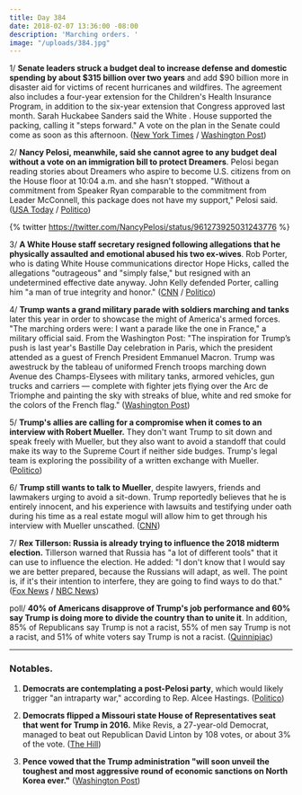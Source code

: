 ```yaml
---
title: Day 384
date: 2018-02-07 13:36:00 -08:00
description: 'Marching orders. '
image: "/uploads/384.jpg"
---
```


1/ **Senate leaders struck a budget deal to increase defense and domestic spending by about $315 billion over two years** and add $90 billion more in disaster aid for victims of recent hurricanes and wildfires. The agreement also includes a four-year extension for the Children's Health Insurance Program, in addition to the six-year extension that Congress approved last month. Sarah Huckabee Sanders said the White . House supported the packing, calling it "steps forward." A vote on the plan in the Senate could come as soon as this afternoon. ([New York Times](https://www.nytimes.com/2018/02/07/us/politics/budget-deal-trump.html) / [Washington Post](https://www.washingtonpost.com/business/economy/spending-deal-in-jeopardy-as-pelosi-issues-last-minute-demand-on-immigration/2018/02/07/a07e4e68-0c1b-11e8-8890-372e2047c935_story.html))

2/ **Nancy Pelosi, meanwhile, said she cannot agree to any budget deal without a vote on an immigration bill to protect Dreamers**. Pelosi began reading stories about Dreamers who aspire to become U.S. citizens from on the House floor at 10:04 a.m. and she hasn't stopped. "Without a commitment from Speaker Ryan comparable to the commitment from Leader McConnell, this package does not have my support," Pelosi said.  ([USA Today](https://www.usatoday.com/story/news/politics/onpolitics/2018/02/07/nancy-pelosi-spends-three-hours-reading-dreamer-stories-house-floor/315717002/) / [Politico](https://www.politico.com/story/2018/02/07/government-shutdown-senate-budget-deal-395984))

{% twitter https://twitter.com/NancyPelosi/status/961273925031243776 %}

3/ **A White House staff secretary resigned following allegations that he physically assaulted and emotional abused his two ex-wives**. Rob Porter, who is dating White House communications director Hope Hicks, called the allegations "outrageous" and "simply false," but resigned with an undetermined effective date anyway. John Kelly defended Porter, calling him "a man of true integrity and honor." ([CNN](https://www.cnn.com/2018/02/07/politics/rob-porter-white-house-resignation/index.html) / [Politico](https://www.politico.com/story/2018/02/07/white-house-aide-rob-porter-resigns-after-allegations-from-ex-wives-397407))

4/ **Trump wants a grand military parade with soldiers marching and tanks** later this year in order to showcase the might of America's armed forces. "The marching orders were: I want a parade like the one in France," a military official said. From the Washington Post: "The inspiration for Trump’s push is last year's Bastille Day celebration in Paris, which the president attended as a guest of French President Emmanuel Macron. Trump was awestruck by the tableau of uniformed French troops marching down Avenue des Champs-Elysees with military tanks, armored vehicles, gun trucks and carriers — complete with fighter jets flying over the Arc de Triomphe and painting the sky with streaks of blue, white and red smoke for the colors of the French flag." ([Washington Post](https://www.washingtonpost.com/politics/trumps-marching-orders-to-the-pentagon-plan-a-grand-military-parade/2018/02/06/9e19ca88-0b55-11e8-8b0d-891602206fb7_story.html))

5/ **Trump's allies are calling for a compromise when it comes to an interview with Robert Mueller.** They don't want Trump to sit down and speak freely with Mueller, but they also want to avoid a standoff that could make its way to the Supreme Court if neither side budges. Trump's legal team is exploring the possibility of a written exchange with Mueller. ([Politico](https://www.politico.com/story/2018/02/07/trump-mueller-russia-probe-395958))

6/ **Trump still wants to talk to Mueller**, despite lawyers, friends and lawmakers urging to avoid a sit-down. Trump reportedly believes that he is entirely innocent, and his experience with lawsuits and testifying under oath during his time as a real estate mogul will allow him to get through his interview with Mueller unscathed. ([CNN](https://www.cnn.com/2018/02/06/politics/trump-mueller-interview/index.html))

7/ **Rex Tillerson: Russia is already trying to influence the 2018 midterm election.** Tillerson warned that Russia has "a lot of different tools" that it can use to influence the election. He added: "I don't know that I would say we are better prepared, because the Russians will adapt, as well. The point is, if it's their intention to interfere, they are going to find ways to do that." ([Fox News](http://www.foxnews.com/politics/2018/02/06/russians-already-meddling-in-us-midterms-tillerson-says.html) / [NBC News](https://www.nbcnews.com/news/us-news/tillerson-warns-u-s-not-better-prepared-new-russian-election-n845396))

poll/ **40% of Americans disapprove of Trump's job performance and 60%  say Trump is doing more to divide the country than to unite it**. In addition, 85% of Republicans say Trump is not a racist, 55% of men say Trump is not a racist, and 51% of white voters say Trump is not a racist. ([Quinnipiac](https://poll.qu.edu/national/release-detail?ReleaseID=2518))

---

### Notables. 

1. **Democrats are contemplating a post-Pelosi party**, which would likely trigger "an intraparty war," according to Rep. Alcee Hastings. ([Politico](https://www.politico.com/story/2018/02/06/nancy-pelosi-house-democrats-395924))

2. **Democrats flipped a Missouri state House of Representatives seat that went for Trump in 2016.** Mike Revis, a 27-year-old Democrat, managed to beat out Republican David Linton by 108 votes, or about 3% of the vote. ([The Hill](http://thehill.com/homenews/state-watch/372670-dems-pick-up-deep-red-legislative-seat-in-missouri))

3. **Pence vowed that the Trump administration "will soon unveil the toughest and most aggressive round of economic sanctions on North Korea ever."** ([Washington Post](https://www.washingtonpost.com/politics/north-korea-to-face-harshest-us-sanctions-ever-pence-vows/2018/02/07/7c8a67bc-0be9-11e8-baf5-e629fc1cd21e_story.html))
